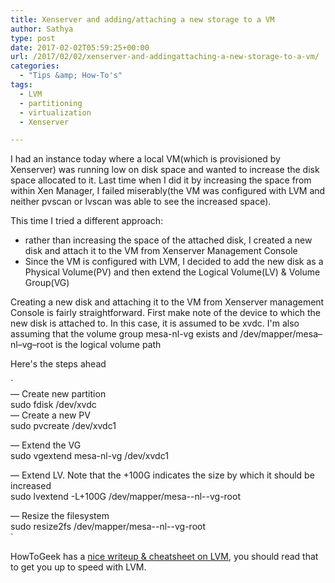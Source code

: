 ```yaml
---
title: Xenserver and adding/attaching a new storage to a VM
author: Sathya
type: post
date: 2017-02-02T05:59:25+00:00
url: /2017/02/02/xenserver-and-addingattaching-a-new-storage-to-a-vm/
categories:
  - "Tips &amp; How-To's"
tags:
  - LVM
  - partitioning
  - virtualization
  - Xenserver

---
```

I had an instance today where a local VM(which is provisioned by Xenserver) was running low on disk space and wanted to increase the disk space allocated to it. Last time when I did it by increasing the space from within Xen Manager, I failed miserably(the VM was configured with LVM and neither pvscan or lvscan was able to see the increased space).

This time I tried a different approach:

  * rather than increasing the space of the attached disk, I created a new disk and attach it to the VM from Xenserver Management Console
  * Since the VM is configured with LVM, I decided to add the new disk as a Physical Volume(PV) and then extend the Logical Volume(LV) & Volume Group(VG)

Creating a new disk and attaching it to the VM from Xenserver management Console is fairly straightforward. First make note of the device to which the new disk is attached to. In this case, it is assumed to be xvdc. I'm also assuming that the volume group mesa-nl-vg exists and /dev/mapper/mesa&#8211;nl&#8211;vg&#8211;root is the logical volume path

Here's the steps ahead

`<br />
— Create new partition<br />
sudo fdisk /dev/xvdc<br />
— Create a new PV<br />
sudo pvcreate /dev/xvdc1</p>
<p>— Extend the VG<br />
sudo vgextend mesa-nl-vg /dev/xvdc1</p>
<p>— Extend LV. Note that the +100G indicates the size by which it should be increased<br />
sudo lvextend -L+100G /dev/mapper/mesa--nl--vg-root</p>
<p>— Resize the filesystem<br />
sudo resize2fs /dev/mapper/mesa--nl--vg-root<br />
` 

HowToGeek has a [nice writeup & cheatsheet on LVM][1], you should read that to get you up to speed with LVM.

 [1]: https://www.howtogeek.com/howto/40702/how-to-manage-and-use-lvm-logical-volume-management-in-ubuntu/

